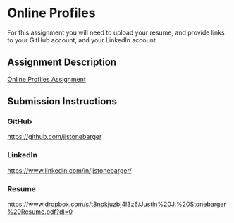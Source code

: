 # Online Profiles
For this assignment you will need to upload your resume, and provide links to your GitHub account, and your LinkedIn account.

## Assignment Description
[Online Profiles Assignment](https://education.launchcode.org/liftoff/assignments/online-profiles/)

## Submission Instructions
 
### GitHub
https://github.com/jjstonebarger
 
### LinkedIn
https://www.linkedin.com/in/jjstonebarger/

### Resume
https://www.dropbox.com/s/t8npkjuzbj4l3z6/Justin%20J.%20Stonebarger%20Resume.pdf?dl=0
